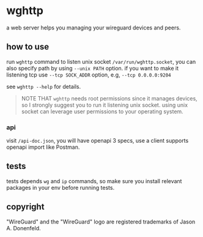 # wghttp

a web server helps you managing your wireguard devices and peers.

## how to use

run `wghttp` command to listen unix socket `/var/run/wghttp.socket`, you can also specify path by using `--unix PATH` option.
if you want to make it listening tcp use `--tcp SOCK_ADDR` option, e.g, `--tcp 0.0.0.0:9204`

see `wghttp --help` for details.

> NOTE THAT `wghttp` needs root permissions since it manages devices, so I strongly suggest you to run it listening unix socket. using unix socket can leverage user permissions to your operating system.

### api

visit `/api-doc.json`, you will have openapi 3 specs, use a client supports openapi import like Postman.

## tests

tests depends `wg` and `ip` commands, so make sure you install relevant packages in your env before running tests.

## copyright

"WireGuard" and the "WireGuard" logo are registered trademarks of Jason A. Donenfeld.
